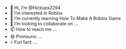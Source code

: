 - 👋 Hi, I’m @Hickups2294
- 👀 I’m interested in Roblox
- 🌱 I’m currently learning How To Make A Roblox Game
- 💞️ I’m looking to collaborate on ...
- 📫 How to reach me ...
- 😄 Pronouns: ...
- ⚡ Fun fact: ...

<!---
Hickups2294/Hickups2294 is a ✨ special ✨ repository because its `README.md` (this file) appears on your GitHub profile.
You can click the Preview link to take a look at your changes.
--->
